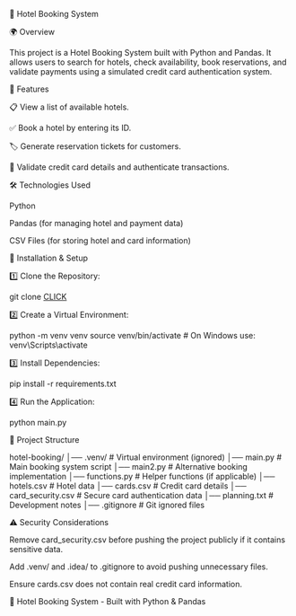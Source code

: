 🏨 Hotel Booking System

🌍 Overview

This project is a Hotel Booking System built with Python and Pandas. It allows users to search for hotels, check availability, book reservations, and validate payments using a simulated credit card authentication system.

📌 Features

📋 View a list of available hotels.

✅ Book a hotel by entering its ID.

🏷️ Generate reservation tickets for customers.

🔐 Validate credit card details and authenticate transactions.

🛠 Technologies Used

Python

Pandas (for managing hotel and payment data)

CSV Files (for storing hotel and card information)


🚀 Installation & Setup

1️⃣ Clone the Repository:

git clone [CLICK](https://github.com/PolytechnicCoder/hotel-booking/tree/master)

2️⃣ Create a Virtual Environment:

python -m venv venv
source venv/bin/activate  # On Windows use: venv\Scripts\activate

3️⃣ Install Dependencies:

pip install -r requirements.txt

4️⃣ Run the Application:

python main.py

📂 Project Structure

hotel-booking/
│── .venv/             # Virtual environment (ignored)
│── main.py            # Main booking system script
│── main2.py           # Alternative booking implementation
│── functions.py       # Helper functions (if applicable)
│── hotels.csv         # Hotel data
│── cards.csv          # Credit card details
│── card_security.csv  # Secure card authentication data
│── planning.txt       # Development notes
│── .gitignore         # Git ignored files

⚠️ Security Considerations

Remove card_security.csv before pushing the project publicly if it contains sensitive data.

Add .venv/ and .idea/ to .gitignore to avoid pushing unnecessary files.

Ensure cards.csv does not contain real credit card information.

🏨 Hotel Booking System - Built with Python & Pandas
